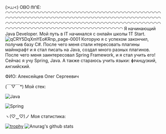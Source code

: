 (>⩊<) OᗷO ᗰᑎE:
◠◠◠◠◠◠◠◠◠◠◠◠◠◠◠◠◠◠◠◠◠◠◠◠◠◠◠◠◠◠◠◠◠◠◠◠◠◠◠◠◠◠◠◠◠◠◠◠◠◠◠◠◠◠◠◠◠◠◠◠◠◠◠◠◠◠◠◠◠◠◠◠◠◠◠◠◠◠◠◠◠◠◠◠◠◠◠◠◠◠◠◠◠◠◠◠◠◠◠◠◠◠◠◠◠◠◠◠◠◠◠◠◠◠◠◠◠◠◠◠◠◠◠◠◠◠◠◠◠◠◠◠◠◠◠◠◠◠◠◠◠◠◠◠◠◠◠◠◠◠◠◠◠◠
Я начинающий Java Developer. Мой путь в IT начинался с онлайн школы 1T Start. ![qCRY5DqXmYEoKRnp_page-0001](https://github.com/user-attachments/assets/875db4b0-f1de-463e-9658-b19d992c4d05) Которую я с успехом закончил, получив базу C#. 
После чего меня стали нтересовать плагины майнкрафт и я стал писать на Java, создал много разных плагинов. После чего меня заинтересовал Spring Framework, и я стал учить его!
Сейчас я учу Spring, Java. А также стараюсь учить языки: ɸᴩᴀнцузᴋий, ᴀнᴦᴧийᴄᴋий.

ФИО: Алексейцев Олег Сергеевич

(￣▽￣*) Мой стек: 

![Java](https://img.shields.io/badge/-Java-FF8C00)

![Spring](https://img.shields.io/badge/-Spring-7FFF00)

ヽ(♡‿♡)ノ	 Моя статистика:

[![trophy](https://github-profile-trophy.vercel.app/?username=Dorian-ops)](https://github.com/Dorian-ops/github-profile-trophy)
![Anurag's github stats](https://github-readme-stats.vercel.app/api?username=Dorian-ops)
